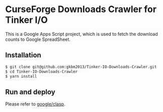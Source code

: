 # CurseForge Downloads Crawler for Tinker I/O

This is a Google Apps Script project, which is used to fetch the download counts to Google SpreadSheet.

## Installation

```bash
$ git clone git@github.com:gkbm2013/Tinker-IO-Downloads-Crawler.git
$ cd Tinker-IO-Downloads-Crawler
$ yarn install
```

## Run and deploy

Please refer to [google/clasp](https://github.com/google/clasp#commands).
